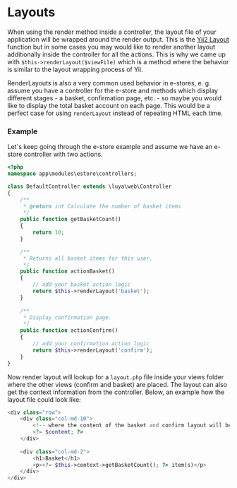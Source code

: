# Layouts

When using the render method inside a controller, the layout file of your application will be wrapped around the render output. This is the [Yii2 Layout](https://www.yiiframework.com/doc-2.0/guide-structure-views.html#layouts) function but in some cases you may would like to render another layout additionally inside the controller for all the actions. This is why we came up with `$this->renderLayout($viewFile)` which is a method where the behavior is similar to the layout wrapping process of Yii.

RenderLayouts is also a very common used behavior in e-stores, e. g. assume you have a controller for the e-store and methods which display different stages - a basket, confirmation page, etc. - so maybe you would like to display the total basket account on each page. This would be a perfect case for using `renderLayout` instead of repeating HTML each time.

### Example

Let´s keep going through the e-store example and assume we have an e-store controller with two actions.

```php
<?php
namespace app\modules\estore\controllers;

class DefaultController extends \luya\web\Controller
{
    /**
     * @return int Calculate the number of basket items
     */
    public function getBasketCount()
    {
        return 10;
    }

    /**
     * Returns all basket items for this user.
     */
    public function actionBasket()
    {   
        // add your basket action logic
        return $this->renderLayout('basket');
    }
    
    /**
     * Display confirmation page.
     */
    public function actionConfirm()
    {
        // add your confirmation action logic
        return $this->renderLayout('confirm');
    }
}
```

Now render layout will lookup for a `layout.php` file inside your views folder where the other views (confirm and basket) are placed. The layout can also get the context information from the controller. Below, an example how the layout file could look like:

```php
<div class="row">
    <div class="col-md-10">
        <!-- where the content of the basket and confirm layout will be returned -->
        <?= $content; ?>
    </div>
    
    <div class="col-md-2">
        <h1>Basket</h1>
        <p><?= $this->context->getBasketCount(); ?> item(s)</p>
    </div>
</div>
```
